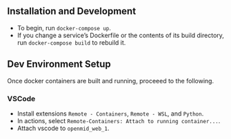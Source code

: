 ## Installation and Development
- To begin, run `docker-compose up`.
- If you change a service’s Dockerfile or the contents of its build directory, run `docker-compose build` to rebuild it.

## Dev Environment Setup
Once docker containers are built and running, proceeed to the following.

### VSCode
- Install extensions `Remote - Containers`, `Remote - WSL`, and `Python`.
- In actions, select `Remote-Containers: Attach to running container...`.
- Attach vscode to `openmid_web_1`.
